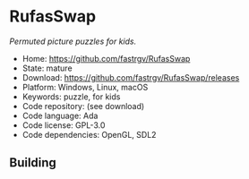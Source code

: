# RufasSwap

_Permuted picture puzzles for kids._

- Home: https://github.com/fastrgv/RufasSwap
- State: mature
- Download: https://github.com/fastrgv/RufasSwap/releases
- Platform: Windows, Linux, macOS
- Keywords: puzzle, for kids
- Code repository: (see download)
- Code language: Ada
- Code license: GPL-3.0
- Code dependencies: OpenGL, SDL2

## Building
